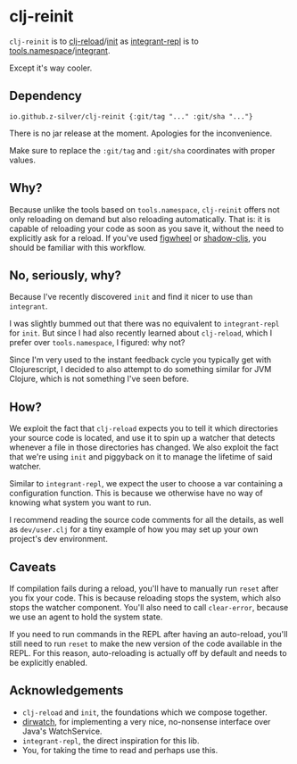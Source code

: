 # clj-reinit

`clj-reinit` is to [clj-reload](https://github.com/tonsky/clj-reload)/[init](https://github.com/ferdinand-beyer/init) as [integrant-repl](https://github.com/weavejester/integrant-repl) is to [tools.namespace](https://github.com/clojure/tools.namespace)/[integrant](https://github.com/weavejester/integrant).

Except it's way cooler.

## Dependency

```
io.github.z-silver/clj-reinit {:git/tag "..." :git/sha "..."}
```

There is no jar release at the moment. Apologies for the inconvenience.

Make sure to replace the `:git/tag` and `:git/sha` coordinates with proper values.

## Why?

Because unlike the tools based on `tools.namespace`, `clj-reinit` offers not only reloading on demand but also reloading automatically. That is: it is capable of reloading your code as soon as you save it, without the need to explicitly ask for a reload. If you've used [figwheel](https://figwheel.org/) or [shadow-cljs](https://github.com/thheller/shadow-cljs), you should be familiar with this workflow.

## No, seriously, why?

Because I've recently discovered `init` and find it nicer to use than `integrant`.

I was slightly bummed out that there was no equivalent to `integrant-repl` for `init`. But since I had also recently learned about `clj-reload`, which I prefer over `tools.namespace`, I figured: why not?

Since I'm very used to the instant feedback cycle you typically get with Clojurescript, I decided to also attempt to do something similar for JVM Clojure, which is not something I've seen before.

## How?

We exploit the fact that `clj-reload` expects you to tell it which directories your source code is located, and use it to spin up a watcher that detects whenever a file in those directories has changed. We also exploit the fact that we're using `init` and piggyback on it to manage the lifetime of said watcher.

Similar to `integrant-repl`, we expect the user to choose a var containing a configuration function. This is because we otherwise have no way of knowing what system you want to run.

I recommend reading the source code comments for all the details, as well as `dev/user.clj` for a tiny example of how you may set up your own project's dev environment.

## Caveats

If compilation fails during a reload, you'll have to manually run `reset` after you fix your code. This is because reloading stops the system, which also stops the watcher component. You'll also need to call `clear-error`, because we use an agent to hold the system state.

If you need to run commands in the REPL after having an auto-reload, you'll still need to run `reset` to make the new version of the code available in the REPL. For this reason, auto-reloading is actually off by default and needs to be explicitly enabled.

## Acknowledgements

* `clj-reload` and `init`, the foundations which we compose together.
* [dirwatch](https://github.com/juxt/dirwatch), for implementing a very nice, no-nonsense interface over Java's WatchService.
* `integrant-repl`, the direct inspiration for this lib.
* You, for taking the time to read and perhaps use this.
